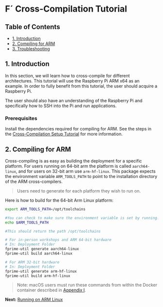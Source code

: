 # F´ Cross-Compilation Tutorial

## Table of Contents

* <a href="#1-introduction">1. Introduction</a>
* <a href="#2-compiling-for-arm">2. Compiling for ARM</a>
* <a href="#3-troubleshooting">3. Troubleshooting</a>


<a name="Introduction"></a>
## 1. Introduction

In this section, we will learn how to cross-compile for different architectures. This tutorial will use the Raspberry Pi ARM x64 as an example. In order to fully benefit from this tutorial, the user should acquire a Raspberry Pi.

The user should also have an understanding of the Raspberry Pi and specifically how to SSH into the Pi and run applications.


### Prerequisites
Install the dependencies required for compiling for ARM. See the steps in the [Cross-Compilation Setup Tutorial](./CrossCompilationSetupTutorial.md) for more information.


<a name="Compiling for ARM"></a>
## 2. Compiling for ARM

Cross-compiling is as easy as building the deployment for a specific platform. 
For users running on 64-bit arm the platform is called `aarch64-linux`, and for users 
on 32-bit arm use `arm-hf-linux`. This package expects the environment variable 
`ARM_TOOLS_PATH` to point to the installation directory of the ARM cross-compilers.

> Users need to generate for each platform they wish to run on.

Here is how to build for the 64-bit Arm Linux platform:

```sh
export ARM_TOOLS_PATH=/opt/toolchains

#You can check to make sure the environment variable is set by running:
echo $ARM_TOOLS_PATH

#This should return the path /opt/toolchains

# For in-person workshops and ARM 64-bit hardware
# In: Deployment Folder
fprime-util generate aarch64-linux
fprime-util build aarch64-linux

# For ARM 32-bit hardware
# In: Deployment Folder
fprime-util generate arm-hf-linux
fprime-util build arm-hf-linux
```
> Note: macOS users must run these commands from within the Docker container described in [Appendix I](./appendix-1.md).

**Next:** [Running on ARM Linux](./ArmLinuxTutorial.md)